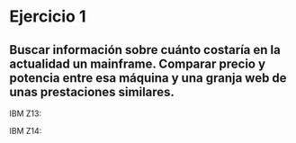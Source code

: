 # Ejercicio 1

## Buscar información sobre cuánto costaría en la actualidad un mainframe. Comparar precio y potencia entre esa máquina y una granja web de unas prestaciones similares.

IBM Z13:

IBM Z14: 
